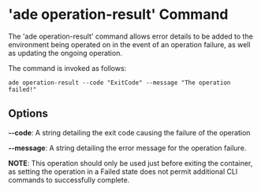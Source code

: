 # 'ade operation-result' Command
The 'ade operation-result' command allows error details to be added to the environment being operated on in the event of an operation failure, as well as updating the ongoing operation.

The command is invoked as follows:
```
ade operation-result --code "ExitCode" --message "The operation failed!"
```

## Options
**--code**: A string detailing the exit code causing the failure of the operation

**--message**: A string detailing the error message for the operation failure.

**NOTE**: This operation should only be used just before exiting the container, as setting the operation in a Failed state does not permit additional CLI commands to successfully complete.